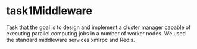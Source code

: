 # task1Middleware
Task that the goal is to design and implement a cluster manager capable of executing parallel computing jobs in a number of worker nodes. We used the standard middleware services xmlrpc and Redis.
